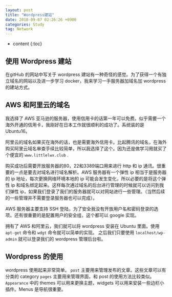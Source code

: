 ```yaml
---
layout: post
title: "Wordpress建站"
date: 2018-09-07 02:26:26 +0900
categories: Study
tag: Network
---
```


* content
{:toc}


 使用 Wordpress 建站
----------
在gitHub 的网站中写关于 wordpress 建站有一种奇怪的感觉。为了获得一个有独立域名的网站以及进一步学习 docker，我来学习一手服务器加域名加 wordpress 的建站方式。




AWS 和阿里云的域名
-----------
我选择了 AWS 亚马逊的服务器，使用信用卡的话第一年可以免费。似乎需要一个海外开通的信用卡，我刚好在日本工作就很顺利的成功了。系统装的是 Ubuntu16。

阿里云的域名如果买在海外的话，也是需要海外信用卡。比起腾讯的域名，在海外购买阿里云域名审查手续比较简单，所以我选择了这个。因为还是做学习用就买了个便宜的 `www.littlelwx.club` .

购买成功后需要开放服务器的80，22和3389端口用来进行 http 和 ip 通讯。很重要的一点是要去对域名进行域名解析。AWS 服务器有一个弹性 ip 相当于是服务器的 ip 地址，每次更换网络环境本地的 ip 可能会发生变化，所以必要的是将这个弹性 ip 和域名绑定起来。这样每次通过域名的后台进行管理的时候就可以访问到我们弹性 ip，如果我们登录了我们的服务器就可以对网站进行一些管理。（当然后续的一些管理并不需要登录服务器也可以完成）。

AWS 服务器主要支持 SSH 登陆，为了安全我没有开放用户名和密码登录的选项。还有很重要的是配置用户的安全组，这个都可以 google 实现。

拥有了 AWS 和阿里云，我们就可以将 wordpress 安装在 Ubuntu 里面。使用`apt-get` 命令和 `wdgt` 命令就可以简单的实现。 之后我们只要使用 `localhost/wp-admin` 就可以登录我们的 wordpress 管理后台啦。


Wordpress 的使用
-----------
wordpress 使用起来非常简单。
`post` 主要用来管理发布的文章。这些文章可以有分类的 category
`pages` 主要用来管理界面，和 post 的使用方法比较类似。
`Appearance` 中的 themes 可以用来更换主题，widgets 可以用来安装一些边栏小插件。Menus 是导航很重要。





